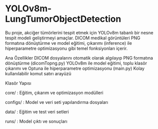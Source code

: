 # YOLOv8m-LungTumorObjectDetection

Bu proje, akciğer tümörlerini tespit etmek için YOLOv8m tabanlı bir nesne tespit modeli geliştirmeyi amaçlar. DICOM medikal görüntüleri PNG formatına dönüştürme ve model eğitimi, çıkarımı (inference) ile hiperparametre optimizasyonu gibi temel fonksiyonları içerir.

Ana Özellikler
DICOM dosyalarını otomatik olarak algılayıp PNG formatına dönüştürme (dicomTopng.py)
YOLOv8m ile model eğitimi, toplu klasör çıkarımı ve Optuna ile hiperparametre optimizasyonu (main.py)
Kolay kullanılabilir komut satırı arayüzü

Klasör Yapısı

core/ : Eğitim, çıkarım ve optimizasyon modülleri

configs/ : Model ve veri seti yapılandırma dosyaları

data/ : Eğitim ve test veri setleri

runs/ : Model çıktı ve sonuçları

